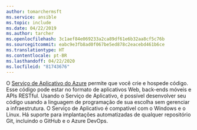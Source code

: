 ```yaml
---
author: tomarchermsft
ms.service: ansible
ms.topic: include
ms.date: 04/22/2019
ms.author: tarcher
ms.openlocfilehash: 3c1aef84e069233a2ca89df61e6b32aa8cf5c76b
ms.sourcegitcommit: eabc9e3fb8ad0f067be5ed878c2eacebd461b6ce
ms.translationtype: HT
ms.contentlocale: pt-BR
ms.lasthandoff: 04/22/2020
ms.locfileid: "81743676"
---
```

O [Serviço de Aplicativo do Azure](/azure/app-service/overview) permite que você crie e hospede código. Esse código pode estar no formato de aplicativos Web, back-ends móveis e APIs RESTful. Usando o Serviço de Aplicativo, é possível desenvolver seu código usando a linguagem de programação de sua escolha sem gerenciar a infraestrutura. O Serviço de Aplicativo é compatível com o Windows e o Linux. Há suporte para implantações automatizadas de qualquer repositório Git, incluindo o GitHub e o Azure DevOps.